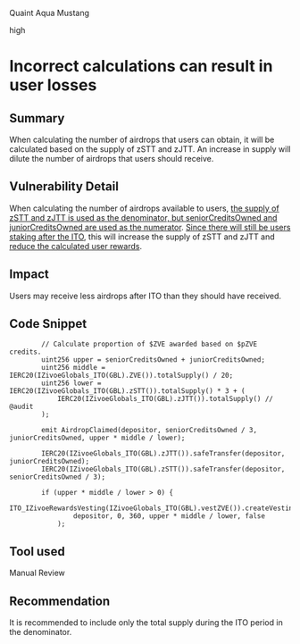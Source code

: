 Quaint Aqua Mustang

high

# Incorrect calculations can result in user losses

## Summary
When calculating the number of airdrops that users can obtain, it will be calculated based on the supply of zSTT and zJTT. An increase in supply will dilute the number of airdrops that users should receive.

## Vulnerability Detail
When calculating the number of airdrops available to users, [the supply of zSTT and zJTT is used as the denominator, but seniorCreditsOwned and juniorCreditsOwned are used as the numerator](https://github.com/sherlock-audit/2024-03-zivoe/blob/d4111645b19a1ad3ccc899bea073b6f19be04ccd/zivoe-core-foundry/src/ZivoeITO.sol#L224-L228). [Since there will still be users staking after the ITO](https://github.com/sherlock-audit/2024-03-zivoe/blob/d4111645b19a1ad3ccc899bea073b6f19be04ccd/zivoe-core-foundry/src/ZivoeTranches.sol#L314), this will increase the supply of zSTT and zJTT and [reduce the calculated user rewards](https://github.com/sherlock-audit/2024-03-zivoe/blob/d4111645b19a1ad3ccc899bea073b6f19be04ccd/zivoe-core-foundry/src/ZivoeITO.sol#L237C36-L237C58).

## Impact
Users may receive less airdrops after ITO than they should have received.

## Code Snippet
```solidity
        // Calculate proportion of $ZVE awarded based on $pZVE credits.
        uint256 upper = seniorCreditsOwned + juniorCreditsOwned;
        uint256 middle = IERC20(IZivoeGlobals_ITO(GBL).ZVE()).totalSupply() / 20;
        uint256 lower = IERC20(IZivoeGlobals_ITO(GBL).zSTT()).totalSupply() * 3 + (
            IERC20(IZivoeGlobals_ITO(GBL).zJTT()).totalSupply() // @audit
        );

        emit AirdropClaimed(depositor, seniorCreditsOwned / 3, juniorCreditsOwned, upper * middle / lower);

        IERC20(IZivoeGlobals_ITO(GBL).zJTT()).safeTransfer(depositor, juniorCreditsOwned);
        IERC20(IZivoeGlobals_ITO(GBL).zSTT()).safeTransfer(depositor, seniorCreditsOwned / 3);

        if (upper * middle / lower > 0) {
            ITO_IZivoeRewardsVesting(IZivoeGlobals_ITO(GBL).vestZVE()).createVestingSchedule(
                depositor, 0, 360, upper * middle / lower, false
            );
```

## Tool used

Manual Review

## Recommendation
It is recommended to include only the total supply during the ITO period in the denominator.